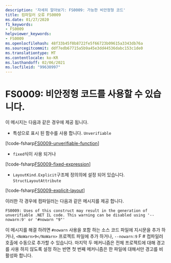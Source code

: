 ```yaml
---
description: '자세히 알아보기: FS0009: 가능한 비안정형 코드'
title: 컴파일러 오류 FS0009
ms.date: 01/27/2020
f1_keywords:
- FS0009
helpviewer_keywords:
- FS0009
ms.openlocfilehash: 48f33b45f0b8722fe5f66723b09615a3343db76a
ms.sourcegitcommit: ddf7edb67715a5b9a45e3dd44536dabc153c1de0
ms.translationtype: MT
ms.contentlocale: ko-KR
ms.lasthandoff: 02/06/2021
ms.locfileid: "99630997"
---
```

# <a name="fs0009-possible-unverifiable-code"></a>FS0009: 비안정형 코드를 사용할 수 있습니다.

이 메시지는 다음과 같은 경우에 제공 됩니다.

* 특성으로 표시 된 함수를 사용 합니다. `Unverifiable`

[!code-fsharp[FS0009-unverifiable-function](~/samples/snippets/fsharp/compiler-messages/fs0009.fsx#L2)]

* `fixed`식이 사용 되거나

[!code-fsharp[FS0009-fixed-expression](~/samples/snippets/fsharp/compiler-messages/fs0009.fsx#L5-L9)]

* `LayoutKind.Explicit`구조체 정의의에 설정 되어 있습니다. `StructLayoutAttribute`

[!code-fsharp[FS0009-explicit-layout](~/samples/snippets/fsharp/compiler-messages/fs0009.fsx#L12-L16)]

이러한 각 경우에 컴파일러는 다음과 같은 메시지를 제공 합니다.

```text
FS0009: Uses of this construct may result in the generation of unverifiable .NET IL code. This warning can be disabled using '--nowarn:9' or '#nowarn "9"'
```

이 메시지를 해결 하려면 `#nowarn` 사용을 포함 하는 소스 코드 파일에 지시문을 추가 하거나, `<NoWarn>9</NoWarn>` 프로젝트 파일에 추가 하거나, `--nowarn:9` F # 컴파일러 호출에 수동으로 추가할 수 있습니다. 마지막 두 메커니즘은 전체 프로젝트에 대해 경고를 사용 하지 않도록 설정 하는 반면 첫 번째 메커니즘은 한 파일에 대해서만 경고를 비활성화 합니다.
